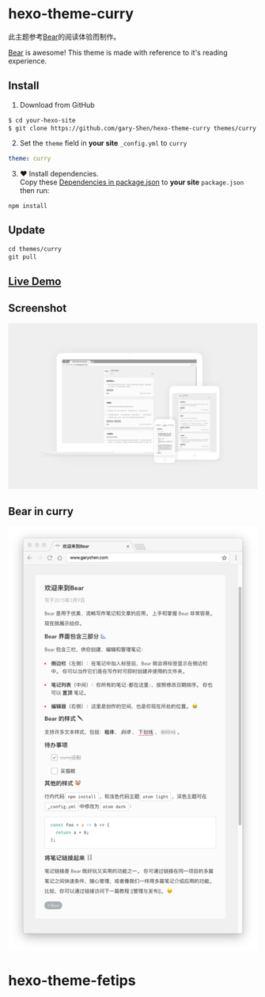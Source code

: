 # hexo-theme-curry

此主题参考[Bear](http://www.bear-writer.com/)的阅读体验而制作。

[Bear](http://www.bear-writer.com/) is awesome! This theme is made with reference to it's reading experience.

## Install

1. Download from GitHub
```shell
$ cd your-hexo-site
$ git clone https://github.com/gary-Shen/hexo-theme-curry themes/curry
```
2. Set the `theme` field in **your site** `_config.yml` to `curry`
```yml
theme: curry
```
3. ❤️ Install dependencies.  
Copy these [Dependencies in package.json](https://github.com/gary-Shen/hexo-theme-curry/blob/master/package.json#L6) to **your site** `package.json` then run:
```
npm install
```

## Update

```shell
cd themes/curry
git pull
```

## [Live Demo](http://www.garyshen.com)

## Screenshot

![curry](screenshot.jpg)

## Bear in curry
![curry](screenshot2.jpg)
# hexo-theme-fetips
